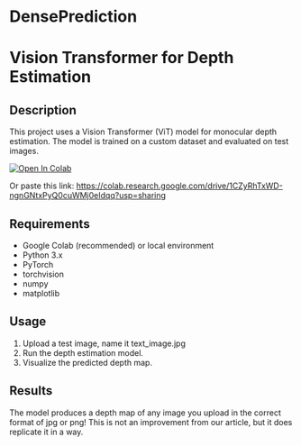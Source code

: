 # DensePrediction

# Vision Transformer for Depth Estimation

## Description
This project uses a Vision Transformer (ViT) model for monocular depth estimation. The model is trained on a custom dataset and evaluated on test images.


[![Open In Colab](https://colab.research.google.com/assets/colab-badge.svg)](https://colab.research.google.com/github/Rkeesee11/DensePrediction/drive/simplified_midas_reproduction.ipynb)



Or paste this link:
https://colab.research.google.com/drive/1CZyRhTxWD-ngnGNtxPyQ0cuWMj0eIdqq?usp=sharing


## Requirements
- Google Colab (recommended) or local environment
- Python 3.x
- PyTorch
- torchvision
- numpy
- matplotlib

## Usage
1. Upload a test image, name it text_image.jpg
2. Run the depth estimation model.
3. Visualize the predicted depth map.

## Results
The model produces a depth map of any image you upload in the correct format of jpg or png!
This is not an improvement from our article, but it does replicate it in a way.
